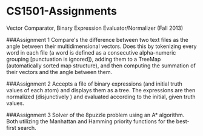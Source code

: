 CS1501-Assignments
==================

Vector Comparator, Binary Expression Evaluator/Normalizer (Fall 2013)

###Assignment 1
Compare's the difference between two text files as the angle between their multidimensional vectors. 
Does this by tokenizing every word in each file (a word is defined as a consecutive alpha-numeric grouping 
[punctuation is ignored]), adding them to a TreeMap (automatically sorted map structure), 
and then computing the summation of their vectors and the angle between them.

###Assignment 2
Accepts a file of binary expressions (and initial truth values of each atom) and displays them as a tree. 
The expressions are then normalized (disjunctively ) and evaluated according to the initial, given truth values. 

###Assignment 3
Solver of the 8puzzle problem using an A* algorithm. Both utilizing the Manhattan and Hamming priority functions for the best-first search.
